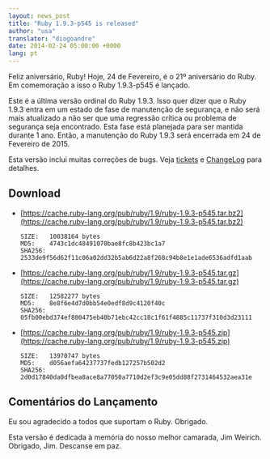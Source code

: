 ```yaml
---
layout: news_post
title: "Ruby 1.9.3-p545 is released"
author: "usa"
translator: "diogoandre"
date: 2014-02-24 05:00:00 +0000
lang: pt
---
```


Feliz aniversário, Ruby!
Hoje, 24 de Fevereiro, é o 21º aniversário do Ruby.
Em comemoração a isso o Ruby 1.9.3-p545 é lançado.

Este é a última versão ordinal do Ruby 1.9.3. Isso quer dizer que o
Ruby 1.9.3 entra em um estado de fase de manutenção de segurança, e não será
mais atualizado a não ser que uma regressão crítica ou problema de segurança
seja encontrado.
Esta fase está planejada para ser mantida durante 1 ano.
Então, a manutenção do Ruby 1.9.3 será encerrada em 24 de Fevereiro de 2015.

Esta versão inclui muitas correções de bugs.
Veja [tickets](https://bugs.ruby-lang.org/projects/ruby-193/issues?set_filter=1&amp;status_id=5)
e [ChangeLog](http://svn.ruby-lang.org/repos/ruby/tags/v1_9_3_545/ChangeLog)
para detalhes.

## Download

* [https://cache.ruby-lang.org/pub/ruby/1.9/ruby-1.9.3-p545.tar.bz2](https://cache.ruby-lang.org/pub/ruby/1.9/ruby-1.9.3-p545.tar.bz2)

      SIZE:   10038164 bytes
      MD5:    4743c1dc48491070bae8fc8b423bc1a7
      SHA256: 2533de9f56d62f11c06a02dd32b5ab6d22a8f268c94b8e1e1ade6536adfd1aab

* [https://cache.ruby-lang.org/pub/ruby/1.9/ruby-1.9.3-p545.tar.gz](https://cache.ruby-lang.org/pub/ruby/1.9/ruby-1.9.3-p545.tar.gz)

      SIZE:   12582277 bytes
      MD5:    8e8f6e4d7d0bb54e0edf8d9c4120f40c
      SHA256: 05fb00ebd374ef800475eb40b71ebc42cc18c1f61f4885c11737f310d3d23111

* [https://cache.ruby-lang.org/pub/ruby/1.9/ruby-1.9.3-p545.zip](https://cache.ruby-lang.org/pub/ruby/1.9/ruby-1.9.3-p545.zip)

      SIZE:   13970747 bytes
      MD5:    d056aefa64237737fedb127257b502d2
      SHA256: 2d0d17840da0dfbea8ace8a77050a7710d2ef3c9e05dd88f2731464532aea31e

## Comentários do Lançamento

Eu sou agradecido a todos que suportam o Ruby.
Obrigado.

Esta versão é dedicada à memória do nosso melhor camarada, Jim Weirich.
Obrigado, Jim. Descanse em paz.
